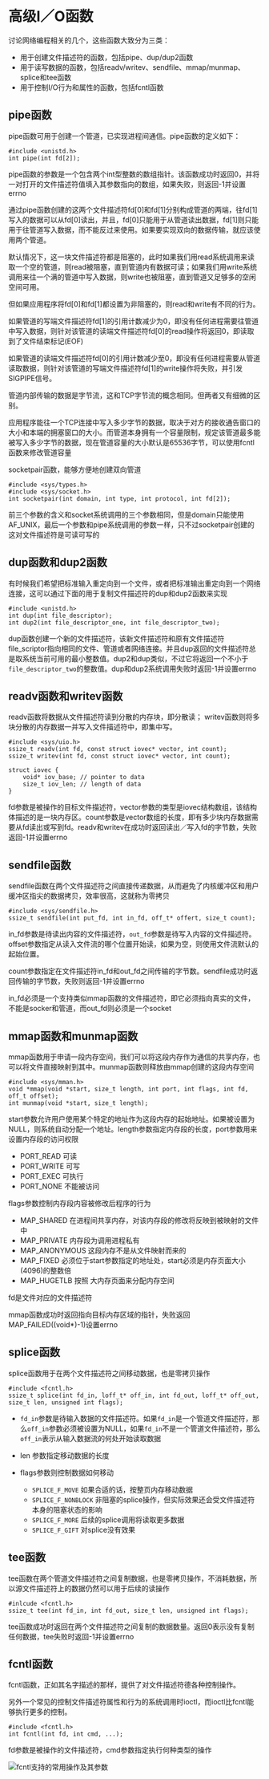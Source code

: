 # 高级I／O函数

讨论网络编程相关的几个，这些函数大致分为三类：
* 用于创建文件描述符的函数，包括pipe、dup/dup2函数
* 用于读写数据的函数，包括readv/writev、sendfile、mmap/munmap、splice和tee函数
* 用于控制I/O行为和属性的函数，包括fcntl函数

## pipe函数

pipe函数可用于创建一个管道，已实现进程间通信。pipe函数的定义如下：

```
#include <unistd.h>
int pipe(int fd[2]);
```
pipe函数的参数是一个包含两个int型整数的数组指针。该函数成功时返回0，并将一对打开的文件描述符值填入其参数指向的数组，如果失败，则返回-1并设置errno

通过pipe函数创建的这两个文件描述符fd[0]和fd[1]分别构成管道的两端，往fd[1]写入的数据可以从fd[0]读出，并且，fd[0]只能用于从管道读出数据，fd[1]则只能用于往管道写入数据，而不能反过来使用。如果要实现双向的数据传输，就应该使用两个管道。

默认情况下，这一块文件描述符都是阻塞的，此时如果我们用read系统调用来读取一个空的管道，则read被阻塞，直到管道内有数据可读；如果我们用write系统调用来往一个满的管道中写入数据，则write也被阻塞，直到管道又足够多的空闲空间可用。

但如果应用程序将fd[0]和fd[1]都设置为非阻塞的，则read和write有不同的行为。

如果管道的写端文件描述符fd[1]的引用计数减少为0，即没有任何进程需要往管道中写入数据，则针对该管道的读端文件描述符fd[0]的read操作将返回0，即读取到了文件结束标记(EOF)

如果管道的读端文件描述符fd[0]的引用计数减少至0，即没有任何进程需要从管道读取数据，则针对该管道的写端文件描述符fd[1]的write操作将失败，并引发SIGPIPE信号。

管道内部传输的数据是字节流，这和TCP字节流的概念相同。但两者又有细微的区别。

应用程序能往一个TCP连接中写入多少字节的数据，取决于对方的接收通告窗口的大小和本端的拥塞窗口的大小。而管道本身拥有一个容量限制，规定该管道最多能被写入多少字节的数据，现在管道容量的大小默认是65536字节，可以使用fcntl函数来修改管道容量

socketpair函数，能够方便地创建双向管道
```
#include <sys/types.h>
#include <sys/socket.h>
int socketpair(int domain, int type, int protocol, int fd[2]);
```

前三个参数的含义和socket系统调用的三个参数相同，但是domain只能使用AF_UNIX，最后一个参数和pipe系统调用的参数一样，只不过socketpair创建的这对文件描述符是可读可写的

## dup函数和dup2函数

有时候我们希望把标准输入重定向到一个文件，或者把标准输出重定向到一个网络连接，这可以通过下面的用于复制文件描述符的dup和dup2函数来实现

```
#include <unistd.h>
int dup(int file_descriptor);
int dup2(int file_descriptor_one, int file_descriptor_two);
```

dup函数创建一个新的文件描述符，该新文件描述符和原有文件描述符file_scriptor指向相同的文件、管道或者网络连接。并且dup返回的文件描述符总是取系统当前可用的最小整数值。dup2和dup类似，不过它将返回一个不小于`file_descriptor_two`的整数值。dup和dup2系统调用失败时返回-1并设置errno

## readv函数和writev函数

readv函数将数据从文件描述符读到分散的内存块，即分散读；
writev函数则将多块分散的内存数据一并写入文件描述符中，即集中写。

```
#include <sys/uio.h>
ssize_t readv(int fd, const struct iovec* vector, int count);
ssize_t writev(int fd, const struct iovec* vector, int count);
```

```
struct iovec {
    void* iov_base; // pointer to data
    size_t iov_len; // length of data
}
```
fd参数是被操作的目标文件描述符，vector参数的类型是iovec结构数组，该结构体描述的是一块内存区。count参数是vector数组的长度，即有多少块内存数据需要从fd读出或写到fd。readv和writev在成功时返回读出／写入fd的字节数，失败返回-1并设置errno

## sendfile函数

sendfile函数在两个文件描述符之间直接传递数据，从而避免了内核缓冲区和用户缓冲区指尖的数据拷贝，效率很高，这就称为零拷贝

```
#include <sys/sendfile.h>
ssize_t sendfile(int put_fd, int in_fd, off_t* offert, size_t count);
```

in_fd参数是待读出内容的文件描述符，`out_fd`参数是待写入内容的文件描述符。offset参数指定从读入文件流的哪个位置开始读，如果为空，则使用文件流默认的起始位置。

count参数指定在文件描述符in_fd和out_fd之间传输的字节数。sendfile成功时返回传输的字节数，失败则返回-1并设置errno

in_fd必须是一个支持类似mmap函数的文件描述符，即它必须指向真实的文件，不能是socker和管道，而out_fd则必须是一个socket

## mmap函数和munmap函数

mmap函数用于申请一段内存空间，我们可以将这段内存作为通信的共享内存，也可以将文件直接映射到其中。munmap函数则释放由mmap创建的这段内存空间

```
#include <sys/mman.h>
void *mmap(void *start, size_t length, int port, int flags, int fd, off_t offset);
int munmap(void *start, size_t length);
```

start参数允许用户使用某个特定的地址作为这段内存的起始地址。如果被设置为NULL，则系统自动分配一个地址。length参数指定内存段的长度，port参数用来设置内存段的访问权限

* PORT_READ 可读
* PORT_WRITE 可写
* PORT_EXEC 可执行
* PORT_NONE 不能被访问

flags参数控制内存段内容被修改后程序的行为

* MAP_SHARED 在进程间共享内存，对该内存段的修改将反映到被映射的文件中
* MAP_PRIVATE 内存段为调用进程私有
* MAP_ANONYMOUS  这段内存不是从文件映射而来的
* MAP_FIXED 必须位于start参数指定的地址处，start必须是内存页面大小(4096)的整数倍
* MAP_HUGETLB 按照 大内存页面来分配内存空间

fd是文件对应的文件描述符

mmap函数成功时返回指向目标内存区域的指针，失败返回MAP_FAILED((void*)-1)设置errno

## splice函数

splice函数用于在两个文件描述符之间移动数据，也是零拷贝操作

```
#include <fcntl.h>
ssize_t splice(int fd_in, loff_t* off_in, int fd_out, loff_t* off_out, size_t len, unsigned int flags);
```

* `fd_in`参数是待输入数据的文件描述符。如果`fd_in`是一个管道文件描述符，那么`off_in`参数必须被设置为NULL，如果`fd_in`不是一个管道文件描述符，那么`off_in`表示从输入数据流的何处开始读取数据
* len 参数指定移动数据的长度
* flags参数则控制数据如何移动

    * `SPLICE_F_MOVE` 如果合适的话，按整页内存移动数据
    * `SPLICE_F_NONBLOCK` 非阻塞的splice操作，但实际效果还会受文件描述符本身的阻塞状态的影响
    * `SPLICE_F_MORE` 后续的splice调用将读取更多数据
    * `SPLICE_F_GIFT` 对splice没有效果


## tee函数

tee函数在两个管道文件描述符之间复制数据，也是零拷贝操作，不消耗数据，所以源文件描述符上的数据仍然可以用于后续的读操作

```
#inlcude <fcntl.h>
ssize_t tee(int fd_in, int fd_out, size_t len, unsigned int flags);
```

tee函数成功时返回在两个文件描述符之间复制的数据数量。返回0表示没有复制任何数据，tee失败时返回-1并设置errno

## fcntl函数

fcntl函数，正如其名字描述的那样，提供了对文件描述符德各种控制操作。

另外一个常见的控制文件描述符属性和行为的系统调用时ioctl，而ioctl比fcntl能够执行更多的控制。

```
#include <fcntl.h>
int fcntl(int fd, int cmd, ...);
```

fd参数是被操作的文件描述符，cmd参数指定执行何种类型的操作

![fcntl支持的常用操作及其参数](./pic/1.png)
